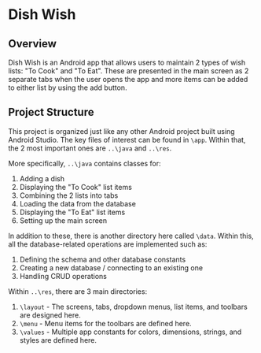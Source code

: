 # Dish Wish

## Overview

Dish Wish is an Android app that allows users to maintain 2 types of wish lists: "To Cook" and "To Eat". These are presented in the main screen as 2 separate tabs when the user opens the app and more items can be added to either list by using the add button.

## Project Structure

This project is organized just like any other Android project built using Android Studio. The key files of interest can be found in `\app`. Within that, the 2 most important ones are `..\java` and `..\res`.

More specifically, `..\java` contains classes for:

1. Adding a dish
2. Displaying the "To Cook" list items
3. Combining the 2 lists into tabs
4. Loading the data from the database
5. Displaying the "To Eat" list items
6. Setting up the main screen

In addition to these, there is another directory here called `\data`. Within this, all the database-related operations are implemented such as:

1. Defining the schema and other database constants
2. Creating a new database / connecting to an existing one
3. Handling CRUD operations

Within `..\res`, there are 3 main directories:

1. `\layout` - The screens, tabs, dropdown menus, list items, and toolbars are designed here.
2. `\menu` - Menu items for the toolbars are defined here.
3. `\values` - Multiple app constants for colors, dimensions, strings, and styles are defined here.